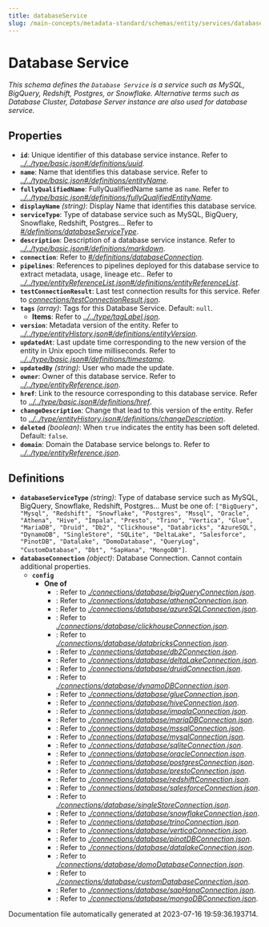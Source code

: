 ```yaml
---
title: databaseService
slug: /main-concepts/metadata-standard/schemas/entity/services/databaseservice
---
```


# Database Service

*This schema defines the `Database Service` is a service such as MySQL, BigQuery, Redshift, Postgres, or Snowflake. Alternative terms such as Database Cluster, Database Server instance are also used for database service.*

## Properties

- **`id`**: Unique identifier of this database service instance. Refer to *[../../type/basic.json#/definitions/uuid](#/../type/basic.json#/definitions/uuid)*.
- **`name`**: Name that identifies this database service. Refer to *[../../type/basic.json#/definitions/entityName](#/../type/basic.json#/definitions/entityName)*.
- **`fullyQualifiedName`**: FullyQualifiedName same as `name`. Refer to *[../../type/basic.json#/definitions/fullyQualifiedEntityName](#/../type/basic.json#/definitions/fullyQualifiedEntityName)*.
- **`displayName`** *(string)*: Display Name that identifies this database service.
- **`serviceType`**: Type of database service such as MySQL, BigQuery, Snowflake, Redshift, Postgres... Refer to *[#/definitions/databaseServiceType](#definitions/databaseServiceType)*.
- **`description`**: Description of a database service instance. Refer to *[../../type/basic.json#/definitions/markdown](#/../type/basic.json#/definitions/markdown)*.
- **`connection`**: Refer to *[#/definitions/databaseConnection](#definitions/databaseConnection)*.
- **`pipelines`**: References to pipelines deployed for this database service to extract metadata, usage, lineage etc.. Refer to *[../../type/entityReferenceList.json#/definitions/entityReferenceList](#/../type/entityReferenceList.json#/definitions/entityReferenceList)*.
- **`testConnectionResult`**: Last test connection results for this service. Refer to *[connections/testConnectionResult.json](#nnections/testConnectionResult.json)*.
- **`tags`** *(array)*: Tags for this Database Service. Default: `null`.
  - **Items**: Refer to *[../../type/tagLabel.json](#/../type/tagLabel.json)*.
- **`version`**: Metadata version of the entity. Refer to *[../../type/entityHistory.json#/definitions/entityVersion](#/../type/entityHistory.json#/definitions/entityVersion)*.
- **`updatedAt`**: Last update time corresponding to the new version of the entity in Unix epoch time milliseconds. Refer to *[../../type/basic.json#/definitions/timestamp](#/../type/basic.json#/definitions/timestamp)*.
- **`updatedBy`** *(string)*: User who made the update.
- **`owner`**: Owner of this database service. Refer to *[../../type/entityReference.json](#/../type/entityReference.json)*.
- **`href`**: Link to the resource corresponding to this database service. Refer to *[../../type/basic.json#/definitions/href](#/../type/basic.json#/definitions/href)*.
- **`changeDescription`**: Change that lead to this version of the entity. Refer to *[../../type/entityHistory.json#/definitions/changeDescription](#/../type/entityHistory.json#/definitions/changeDescription)*.
- **`deleted`** *(boolean)*: When `true` indicates the entity has been soft deleted. Default: `false`.
- **`domain`**: Domain the Database service belongs to. Refer to *[../../type/entityReference.json](#/../type/entityReference.json)*.
## Definitions

- <a id="definitions/databaseServiceType"></a>**`databaseServiceType`** *(string)*: Type of database service such as MySQL, BigQuery, Snowflake, Redshift, Postgres... Must be one of: `["BigQuery", "Mysql", "Redshift", "Snowflake", "Postgres", "Mssql", "Oracle", "Athena", "Hive", "Impala", "Presto", "Trino", "Vertica", "Glue", "MariaDB", "Druid", "Db2", "Clickhouse", "Databricks", "AzureSQL", "DynamoDB", "SingleStore", "SQLite", "DeltaLake", "Salesforce", "PinotDB", "Datalake", "DomoDatabase", "QueryLog", "CustomDatabase", "Dbt", "SapHana", "MongoDB"]`.
- <a id="definitions/databaseConnection"></a>**`databaseConnection`** *(object)*: Database Connection. Cannot contain additional properties.
  - **`config`**
    - **One of**
      - : Refer to *[./connections/database/bigQueryConnection.json](#connections/database/bigQueryConnection.json)*.
      - : Refer to *[./connections/database/athenaConnection.json](#connections/database/athenaConnection.json)*.
      - : Refer to *[./connections/database/azureSQLConnection.json](#connections/database/azureSQLConnection.json)*.
      - : Refer to *[./connections/database/clickhouseConnection.json](#connections/database/clickhouseConnection.json)*.
      - : Refer to *[./connections/database/databricksConnection.json](#connections/database/databricksConnection.json)*.
      - : Refer to *[./connections/database/db2Connection.json](#connections/database/db2Connection.json)*.
      - : Refer to *[./connections/database/deltaLakeConnection.json](#connections/database/deltaLakeConnection.json)*.
      - : Refer to *[./connections/database/druidConnection.json](#connections/database/druidConnection.json)*.
      - : Refer to *[./connections/database/dynamoDBConnection.json](#connections/database/dynamoDBConnection.json)*.
      - : Refer to *[./connections/database/glueConnection.json](#connections/database/glueConnection.json)*.
      - : Refer to *[./connections/database/hiveConnection.json](#connections/database/hiveConnection.json)*.
      - : Refer to *[./connections/database/impalaConnection.json](#connections/database/impalaConnection.json)*.
      - : Refer to *[./connections/database/mariaDBConnection.json](#connections/database/mariaDBConnection.json)*.
      - : Refer to *[./connections/database/mssqlConnection.json](#connections/database/mssqlConnection.json)*.
      - : Refer to *[./connections/database/mysqlConnection.json](#connections/database/mysqlConnection.json)*.
      - : Refer to *[./connections/database/sqliteConnection.json](#connections/database/sqliteConnection.json)*.
      - : Refer to *[./connections/database/oracleConnection.json](#connections/database/oracleConnection.json)*.
      - : Refer to *[./connections/database/postgresConnection.json](#connections/database/postgresConnection.json)*.
      - : Refer to *[./connections/database/prestoConnection.json](#connections/database/prestoConnection.json)*.
      - : Refer to *[./connections/database/redshiftConnection.json](#connections/database/redshiftConnection.json)*.
      - : Refer to *[./connections/database/salesforceConnection.json](#connections/database/salesforceConnection.json)*.
      - : Refer to *[./connections/database/singleStoreConnection.json](#connections/database/singleStoreConnection.json)*.
      - : Refer to *[./connections/database/snowflakeConnection.json](#connections/database/snowflakeConnection.json)*.
      - : Refer to *[./connections/database/trinoConnection.json](#connections/database/trinoConnection.json)*.
      - : Refer to *[./connections/database/verticaConnection.json](#connections/database/verticaConnection.json)*.
      - : Refer to *[./connections/database/pinotDBConnection.json](#connections/database/pinotDBConnection.json)*.
      - : Refer to *[./connections/database/datalakeConnection.json](#connections/database/datalakeConnection.json)*.
      - : Refer to *[./connections/database/domoDatabaseConnection.json](#connections/database/domoDatabaseConnection.json)*.
      - : Refer to *[./connections/database/customDatabaseConnection.json](#connections/database/customDatabaseConnection.json)*.
      - : Refer to *[./connections/database/sapHanaConnection.json](#connections/database/sapHanaConnection.json)*.
      - : Refer to *[./connections/database/mongoDBConnection.json](#connections/database/mongoDBConnection.json)*.


Documentation file automatically generated at 2023-07-16 19:59:36.193714.
